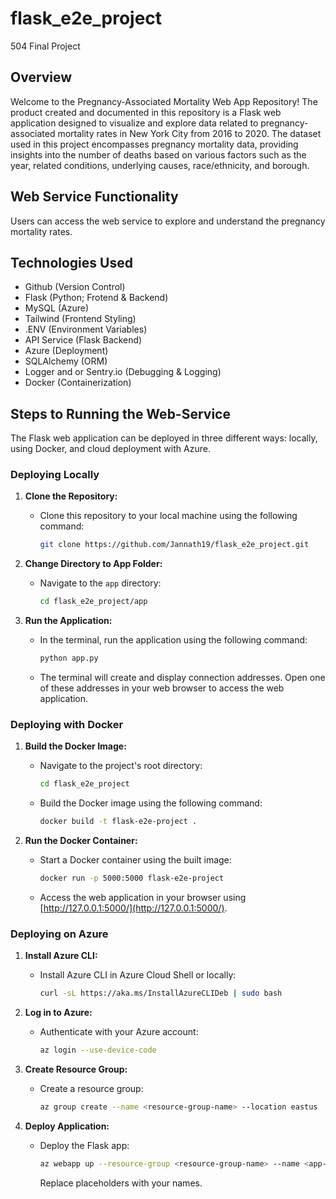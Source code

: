 # flask_e2e_project
504 Final Project

## Overview 
Welcome to the Pregnancy-Associated Mortality Web App Repository! The product created and documented in this repository is a Flask web application designed to visualize and explore data related to pregnancy-associated mortality rates in New York City from 2016 to 2020. The dataset used in this project encompasses pregnancy mortality data, providing insights into the number of deaths based on various factors such as the year, related conditions, underlying causes, race/ethnicity, and borough.

## Web Service Functionality
Users can access the web service to explore and understand the pregnancy mortality rates.

## Technologies Used
- Github (Version Control)
- Flask (Python; Frotend & Backend)
- MySQL (Azure)
- Tailwind (Frontend Styling)
- .ENV (Environment Variables)
- API Service (Flask Backend)
- Azure (Deployment)
- SQLAlchemy (ORM)
- Logger and or Sentry.io (Debugging & Logging)
- Docker (Containerization)
## Steps to Running the Web-Service

The Flask web application can be deployed in three different ways: locally, using Docker, and cloud deployment with Azure. 

### Deploying Locally

1. **Clone the Repository:**
   - Clone this repository to your local machine using the following command:
     ```bash
     git clone https://github.com/Jannath19/flask_e2e_project.git
     ```

2. **Change Directory to App Folder:**
   - Navigate to the `app` directory:
     ```bash
     cd flask_e2e_project/app
     ```

3. **Run the Application:**
   - In the terminal, run the application using the following command:
     ```bash
     python app.py
     ```
   - The terminal will create and display connection addresses. Open one of these addresses in your web browser to access the web application.

### Deploying with Docker

1. **Build the Docker Image:**
   - Navigate to the project's root directory:
     ```bash
     cd flask_e2e_project
     ```
   - Build the Docker image using the following command:
     ```bash
     docker build -t flask-e2e-project .
     ```

2. **Run the Docker Container:**
   - Start a Docker container using the built image:
     ```bash
     docker run -p 5000:5000 flask-e2e-project
     ```
   - Access the web application in your browser using [http://127.0.0.1:5000/](http://127.0.0.1:5000/).

### Deploying on Azure

1. **Install Azure CLI:**
   - Install Azure CLI in Azure Cloud Shell or locally:
     ```bash
     curl -sL https://aka.ms/InstallAzureCLIDeb | sudo bash
     ```

2. **Log in to Azure:**
   - Authenticate with your Azure account:
     ```bash
     az login --use-device-code
     ```

3. **Create Resource Group:**
   - Create a resource group:
     ```bash
     az group create --name <resource-group-name> --location eastus
     ```

4. **Deploy Application:**
   - Deploy the Flask app:
     ```bash
     az webapp up --resource-group <resource-group-name> --name <app-name> --runtime "PYTHON|3.9" --sku F1
     ```
     Replace placeholders with your names.

